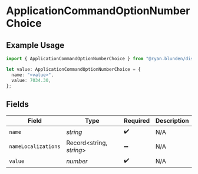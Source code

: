 # ApplicationCommandOptionNumberChoice

## Example Usage

```typescript
import { ApplicationCommandOptionNumberChoice } from "@ryan.blunden/discord/models/components";

let value: ApplicationCommandOptionNumberChoice = {
  name: "<value>",
  value: 7034.30,
};
```

## Fields

| Field                    | Type                     | Required                 | Description              |
| ------------------------ | ------------------------ | ------------------------ | ------------------------ |
| `name`                   | *string*                 | :heavy_check_mark:       | N/A                      |
| `nameLocalizations`      | Record<string, *string*> | :heavy_minus_sign:       | N/A                      |
| `value`                  | *number*                 | :heavy_check_mark:       | N/A                      |